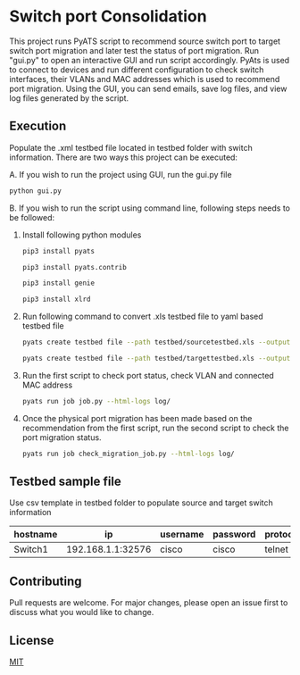 # Switch port Consolidation
This project runs PyATS script to recommend source switch port to target switch port migration and later test the status of port migration. Run "gui.py" to open an interactive GUI and run script accordingly. 
PyAts is used to connect to devices and run different configuration to check switch interfaces, their VLANs and MAC addresses which is used to recommend port migration. Using the GUI, you can send emails, save log files, and view log files generated by the script.

## Execution
Populate the .xml testbed file located in testbed folder with switch information. 
There are two ways this project can be executed:

A. If you wish to run the project using GUI, run the gui.py file
```bash
python gui.py
```
B. If you wish to run the script using command line, following steps needs to be followed:
1. Install following python modules
    ```bash
    pip3 install pyats
   
    pip3 install pyats.contrib
    
    pip3 install genie
   
    pip3 install xlrd
    ```
2. Run following command to convert .xls testbed file to yaml based testbed file
    ```bash
    pyats create testbed file --path testbed/sourcetestbed.xls --output sourcetestbed.yml
    ```
    ```bash
    pyats create testbed file --path testbed/targettestbed.xls --output targettestbed.yml
    ```
3. Run the first script to check port status, check VLAN and connected MAC address
    ```bash
    pyats run job job.py --html-logs log/
    ```
3. Once the physical port migration has been made based on the recommendation from the first script, run the second script to check the port migration status.
    ```bash
    pyats run job check_migration_job.py --html-logs log/
    ```
   
## Testbed sample file
Use csv template in testbed folder to populate source and target switch information

hostname | ip | username | password | protocol | os |
--- | --- | --- | --- |--- |--- |
Switch1 | 192.168.1.1:32576 | cisco | cisco | telnet | ios | 

## Contributing
Pull requests are welcome. For major changes, please open an issue first to discuss what you would like to change.


## License
[MIT](https://choosealicense.com/licenses/mit/)